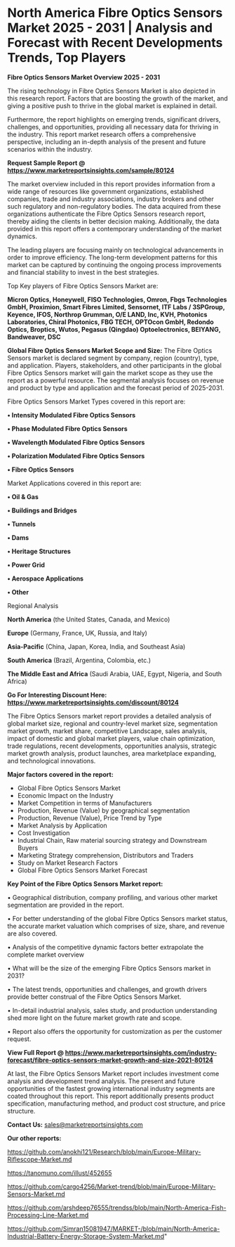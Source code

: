 # North America Fibre Optics Sensors Market 2025 - 2031 | Analysis and Forecast with Recent Developments Trends, Top Players

<Strong> Fibre Optics Sensors Market Overview 2025 - 2031</strong>

The rising technology in Fibre Optics Sensors Market is also depicted in this research report. Factors that are boosting the growth of the market, and giving a positive push to thrive in the global market is explained in detail.

Furthermore, the report highlights on emerging trends, significant drivers, challenges, and opportunities, providing all necessary data for thriving in the industry. This report market research offers a comprehensive perspective, including an in-depth analysis of the present and future scenarios within the industry.

<strong>Request Sample Report @ <a href=https://www.marketreportsinsights.com/sample/80124>https://www.marketreportsinsights.com/sample/80124</a></strong>

The market overview included in this report provides information from a wide range of resources like government organizations, established companies, trade and industry associations, industry brokers and other such regulatory and non-regulatory bodies. The data acquired from these organizations authenticate the Fibre Optics Sensors research report, thereby aiding the clients in better decision making. Additionally, the data provided in this report offers a contemporary understanding of the market dynamics.

The leading players are focusing mainly on technological advancements in order to improve efficiency. The long-term development patterns for this market can be captured by continuing the ongoing process improvements and financial stability to invest in the best strategies.

Top Key players of Fibre Optics Sensors Market are:

<strong>Micron Optics, Honeywell, FISO Technologies, Omron, Fbgs Technologies GmbH, Proximion, Smart Fibres Limited, Sensornet, ITF Labs / 3SPGroup, Keyence, IFOS, Northrop Grumman, O/E LAND, Inc, KVH, Photonics Laboratories, Chiral Photonics, FBG TECH, OPTOcon GmbH, Redondo Optics, Broptics, Wutos, Pegasus (Qingdao) Optoelectronics, BEIYANG, Bandweaver, DSC</strong>

<strong><b>Global Fibre Optics Sensors Market Scope and Size:</b></strong>
The Fibre Optics Sensors market is declared segment by company, region (country), type, and application. Players, stakeholders, and other participants in the global Fibre Optics Sensors market will gain the market scope as they use the report as a powerful resource. The segmental analysis focuses on revenue and product by type and application and the forecast period of 2025-2031.

Fibre Optics Sensors Market Types covered in this report are:

<strong>• Intensity Modulated Fibre Optics Sensors

• Phase Modulated Fibre Optics Sensors

• Wavelength Modulated Fibre Optics Sensors

• Polarization Modulated Fibre Optics Sensors

• Fibre Optics Sensors</strong>

Market Applications covered in this report are:

<strong>• Oil & Gas

• Buildings and Bridges

• Tunnels

• Dams

• Heritage Structures

• Power Grid

• Aerospace Applications

• Other</strong> 

Regional Analysis

<strong>North America</strong> (the United States, Canada, and Mexico)

<strong>Europe</strong> (Germany, France, UK, Russia, and Italy)

<strong>Asia-Pacific</strong> (China, Japan, Korea, India, and Southeast Asia)

<strong>South America</strong> (Brazil, Argentina, Colombia, etc.)

<strong>The Middle East and Africa</strong> (Saudi Arabia, UAE, Egypt, Nigeria, and South Africa)

<strong>Go For Interesting Discount Here: <a href=https://www.marketreportsinsights.com/discount/80124>https://www.marketreportsinsights.com/discount/80124</a></strong>

The Fibre Optics Sensors market report provides a detailed analysis of global market size, regional and country-level market size, segmentation market growth, market share, competitive Landscape, sales analysis, impact of domestic and global market players, value chain optimization, trade regulations, recent developments, opportunities analysis, strategic market growth analysis, product launches, area marketplace expanding, and technological innovations.

<strong><b>Major factors covered in the report:</b></strong>
<ul>
  <li>Global Fibre Optics Sensors Market </li>
  <li>Economic Impact on the Industry</li>
  <li>Market Competition in terms of Manufacturers</li>
  <li>Production, Revenue (Value) by geographical segmentation</li>
  <li>Production, Revenue (Value), Price Trend by Type</li>
  <li>Market Analysis by Application</li>
  <li>Cost Investigation</li>
  <li>Industrial Chain, Raw material sourcing strategy and Downstream Buyers</li>
  <li>Marketing Strategy comprehension, Distributors and Traders</li>
  <li>Study on Market Research Factors</li>
  <li>Global Fibre Optics Sensors Market Forecast</li>
</ul>

<strong><b>Key Point of the Fibre Optics Sensors Market report:</b></strong>

• Geographical distribution, company profiling, and various other market segmentation are provided in the report.

• For better understanding of the global Fibre Optics Sensors market status, the accurate market valuation which comprises of size, share, and revenue are also covered.

• Analysis of the competitive dynamic factors better extrapolate the complete market overview

• What will be the size of the emerging Fibre Optics Sensors market in 2031?

• The latest trends, opportunities and challenges, and growth drivers provide better construal of the Fibre Optics Sensors Market.

• In-detail industrial analysis, sales study, and production understanding shed more light on the future market growth rate and scope.

• Report also offers the opportunity for customization as per the customer request.

<strong><b>View Full Report @ <a href=https://www.marketreportsinsights.com/industry-forecast/fibre-optics-sensors-market-growth-and-size-2021-80124>https://www.marketreportsinsights.com/industry-forecast/fibre-optics-sensors-market-growth-and-size-2021-80124</a></b></strong>


At last, the Fibre Optics Sensors Market report includes investment come analysis and development trend analysis. The present and future opportunities of the fastest growing international industry segments are coated throughout this report. This report additionally presents product specification, manufacturing method, and product cost structure, and price structure.

<strong>Contact Us:</strong>
sales@marketreportsinsights.com

<strong>Our other reports:</strong>

<a href=https://github.com/anokhi121/Research/blob/main/Europe-Military-Riflescope-Market.md>https://github.com/anokhi121/Research/blob/main/Europe-Military-Riflescope-Market.md</a>

<a href=https://tanomuno.com/illust/452655>https://tanomuno.com/illust/452655</a>

<a href=https://github.com/cargo4256/Market-trend/blob/main/Europe-Military-Sensors-Market.md>https://github.com/cargo4256/Market-trend/blob/main/Europe-Military-Sensors-Market.md</a>

<a href=https://github.com/arshdeep76555/trendss/blob/main/North-America-Fish-Processing-Line-Market.md>https://github.com/arshdeep76555/trendss/blob/main/North-America-Fish-Processing-Line-Market.md</a>

<a href=https://github.com/Simran15081947/MARKET-/blob/main/North-America-Industrial-Battery-Energy-Storage-System-Market.md>https://github.com/Simran15081947/MARKET-/blob/main/North-America-Industrial-Battery-Energy-Storage-System-Market.md</a>"
